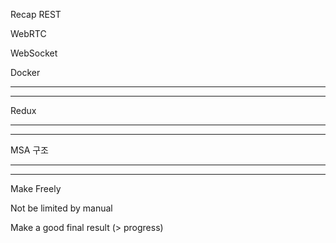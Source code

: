 Recap REST

WebRTC

WebSocket

Docker

----



----

Redux



-----

----

MSA 구조

----

----



Make Freely

Not be limited by manual

Make a good final result (> progress)